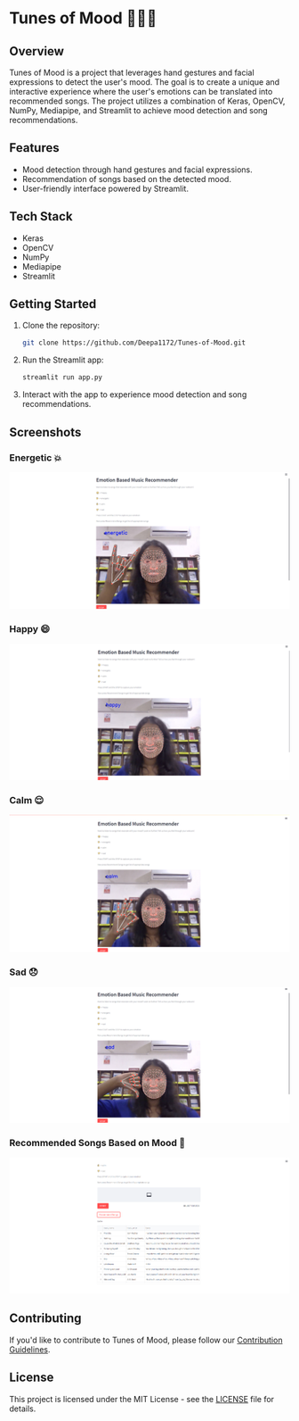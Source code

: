 # Tunes of Mood 🎵🌟🚀

## Overview

Tunes of Mood is a project that leverages hand gestures and facial expressions to detect the user's mood. The goal is to create a unique and interactive experience where the user's emotions can be translated into recommended songs. The project utilizes a combination of Keras, OpenCV, NumPy, Mediapipe, and Streamlit to achieve mood detection and song recommendations.

## Features

- Mood detection through hand gestures and facial expressions.
- Recommendation of songs based on the detected mood.
- User-friendly interface powered by Streamlit.

## Tech Stack

- Keras
- OpenCV
- NumPy
- Mediapipe
- Streamlit

## Getting Started

1. Clone the repository:

   ```bash
   git clone https://github.com/Deepa1172/Tunes-of-Mood.git
   ```

2. Run the Streamlit app:

   ```bash
   streamlit run app.py
   ```

3. Interact with the app to experience mood detection and song recommendations.

## Screenshots

### Energetic 💥
![Energetic](./TunesOfMood/screenshots/file_2023-11-08_11.31.39.png)

### Happy 😄
![Happy](./TunesOfMood/screenshots/file_2023-11-08_11.32.05.png)

### Calm 😌
![Calm](./TunesOfMood/screenshots/file_2023-11-08_11.32.28.png)

### Sad 😞
![Sad](./TunesOfMood/screenshots/file_2023-11-08_11.32.56.png)

### Recommended Songs Based on Mood 🎵
![Recommended Songs](./TunesOfMood/screenshots/file_2023-11-08_11.33.33.png)

## Contributing

If you'd like to contribute to Tunes of Mood, please follow our [Contribution Guidelines](CONTRIBUTING.md).

## License

This project is licensed under the MIT License - see the [LICENSE](LICENSE) file for details.
